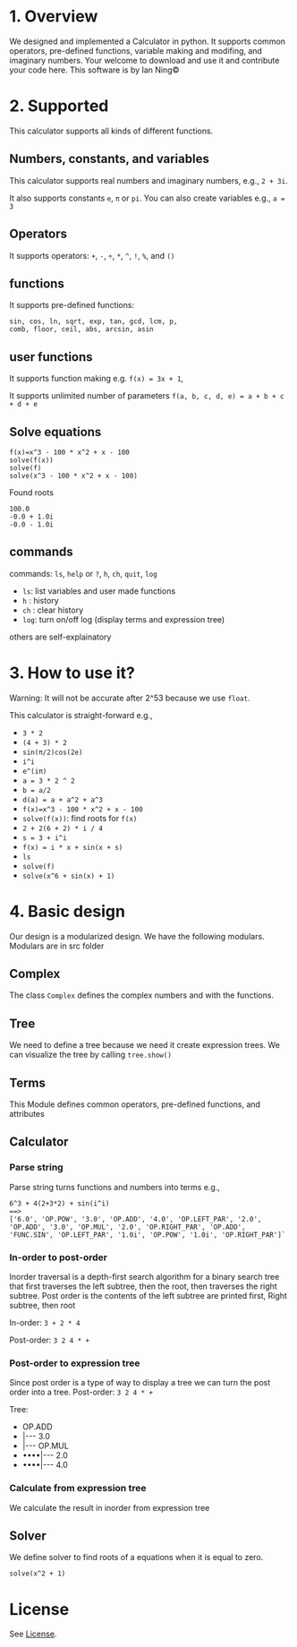 # 1. Overview
We designed and implemented a Calculator in python. It supports common operators, pre-defined functions, variable making and modifing, and imaginary numbers. Your welcome to download and use it and contribute your code here. This software is by Ian Ning©

# 2. Supported 
This calculator supports all kinds of different functions.

## Numbers, constants, and variables
This calculator supports real numbers and imaginary numbers, e.g., `2 + 3i`. 

It also supports constants `e`, `π` or `pi`. You can also create variables e.g., `a = 3`

## Operators
It supports operators: `+`, `-`, `÷`, `*`, `^`, `!`, `%`, and `()`

## functions
It supports pre-defined functions: 

    sin, cos, ln, sqrt, exp, tan, gcd, lcm, p, 
    comb, floor, ceil, abs, arcsin, asin

## user functions
It supports function making e.g. `f(x) = 3x + 1`, 

It supports unlimited number of parameters
`f(a, b, c, d, e) = a + b + c + d + e`

## Solve equations
    f(x)=x^3 - 100 * x^2 + x - 100
    solve(f(x))
    solve(f)
    solve(x^3 - 100 * x^2 + x - 100)


Found roots

    100.0
    -0.0 + 1.0i
    -0.0 - 1.0i

## commands
commands: `ls`, `help` or `?`, `h`, `ch`, `quit`, `log`

- `ls`: list variables and user made functions
- `h` : history
- `ch` : clear history
- `log`: turn on/off log (display terms and expression tree)

others are self-explainatory

# 3. How to use it?
Warning: It will not be accurate after 2^53 because we use `float`.

This calculator is straight-forward e.g.,
- `3 * 2`
- `(4 + 3) * 2`
- `sin(π/2)cos(2e)`
- `i^i`
- `e^(iπ)`
- `a = 3 * 2 ^ 2`
- `b = a/2`
- `d(a) = a + a^2 + a^3`
- `f(x)=x^3 - 100 * x^2 + x - 100`
- `solve(f(x))`: find roots for `f(x)`
- `2 + 2(6 + 2) * i / 4`
- `s = 3 + i^i`
- `f(x) = i * x + sin(x + s) `
- `ls`
- `solve(f)`
- `solve(x^6 + sin(x) + 1)`


# 4. Basic design
Our design is a modularized design. We have the following modulars. Modulars are in src folder

## Complex
The class `Complex` defines the complex numbers and with the functions.

## Tree
We need to define a tree because we need it create expression trees. We can visualize the tree by calling `tree.show()`

## Terms
This Module defines common operators, pre-defined functions, and attributes
## Calculator

### Parse string
Parse string turns functions and numbers into terms e.g.,

    6^3 + 4(2+3*2) + sin(i^i) 
    ==> 
    ['6.0', 'OP.POW', '3.0', 'OP.ADD', '4.0', 'OP.LEFT_PAR', '2.0', 'OP.ADD', '3.0', 'OP.MUL', '2.0', 'OP.RIGHT_PAR', 'OP.ADD', 'FUNC.SIN', 'OP.LEFT_PAR', '1.0i', 'OP.POW', '1.0i', 'OP.RIGHT_PAR']`

### In-order to post-order
Inorder traversal is a depth-first search algorithm for a binary search tree that first traverses the left subtree, then the root, then traverses the right subtree. Post order is the contents of the left subtree are printed first, Right subtree, then root

In-order: `3 + 2 * 4`

Post-order: `3 2 4 * + `

### Post-order to expression tree
Since post order is a type of way to display a tree we can turn the post order into a tree.
Post-order: `3 2 4 * +`

Tree: 
- OP.ADD
- |--- 3.0
- |--- OP.MUL
- ••••|--- 2.0
- ••••|--- 4.0

### Calculate from expression tree
We calculate the result in inorder from expression tree

## Solver
We define solver to find roots of a equations when it is equal to zero.

    solve(x^2 + 1)

# License
See [License](https://github.com/ianjunyining/pycal/blob/main/LICENSE).